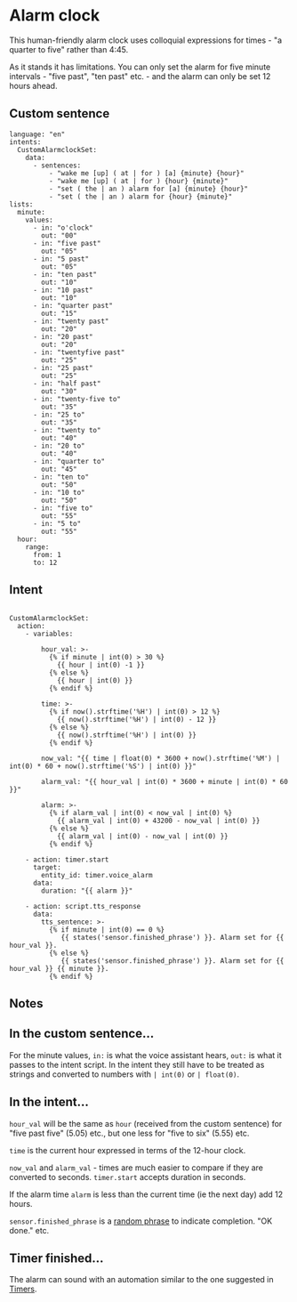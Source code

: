 # Alarm clock

This human-friendly alarm clock uses colloquial expressions for times - "a quarter to five" rather than 4:45.

As it stands it has limitations. You can only set the alarm for five minute intervals - "five past", "ten past" etc. - and the alarm can only be set 12 hours ahead.

## Custom sentence

```
language: "en"
intents:
  CustomAlarmclockSet:
    data:
      - sentences:
          - "wake me [up] ( at | for ) [a] {minute} {hour}"
          - "wake me [up] ( at | for ) {hour} {minute}"
          - "set ( the | an ) alarm for [a] {minute} {hour}"
          - "set ( the | an ) alarm for {hour} {minute}"          
lists:
  minute:
    values: 
      - in: "o'clock"
        out: "00"
      - in: "five past"
        out: "05"
      - in: "5 past"
        out: "05"        
      - in: "ten past"
        out: "10"
      - in: "10 past"
        out: "10"
      - in: "quarter past"
        out: "15"
      - in: "twenty past"
        out: "20"
      - in: "20 past"
        out: "20"
      - in: "twentyfive past"
        out: "25"
      - in: "25 past"
        out: "25"
      - in: "half past"
        out: "30"
      - in: "twenty-five to"
        out: "35"
      - in: "25 to"
        out: "35"
      - in: "twenty to"
        out: "40"
      - in: "20 to"
        out: "40"
      - in: "quarter to"
        out: "45"
      - in: "ten to"
        out: "50"
      - in: "10 to"
        out: "50"
      - in: "five to"
        out: "55"
      - in: "5 to"
        out: "55"
  hour:
    range:  
      from: 1
      to: 12  

```

## Intent

```

CustomAlarmclockSet:
  action:
    - variables:
    
        hour_val: >-
          {% if minute | int(0) > 30 %}
            {{ hour | int(0) -1 }}  
          {% else %}
            {{ hour | int(0) }}
          {% endif %}
        
        time: >- 
          {% if now().strftime('%H') | int(0) > 12 %}
            {{ now().strftime('%H') | int(0) - 12 }}
          {% else %}
            {{ now().strftime('%H') | int(0) }}
          {% endif %}
          
        now_val: "{{ time | float(0) * 3600 + now().strftime('%M') | int(0) * 60 + now().strftime('%S') | int(0) }}"
        
        alarm_val: "{{ hour_val | int(0) * 3600 + minute | int(0) * 60 }}"
        
        alarm: >-
          {% if alarm_val | int(0) < now_val | int(0) %}
            {{ alarm_val | int(0) + 43200 - now_val | int(0) }}
          {% else %}
            {{ alarm_val | int(0) - now_val | int(0) }}
          {% endif %}

    - action: timer.start
      target:
        entity_id: timer.voice_alarm
      data:
        duration: "{{ alarm }}"
       
    - action: script.tts_response
      data:
        tts_sentence: >-
          {% if minute | int(0) == 0 %}
             {{ states('sensor.finished_phrase') }}. Alarm set for {{ hour_val }}.
          {% else %}
             {{ states('sensor.finished_phrase') }}. Alarm set for {{ hour_val }} {{ minute }}.
          {% endif %} 

```
## Notes

## In the custom sentence...

For the minute values, ```in:``` is what the voice assistant hears, ```out:``` is what it passes to the intent script. In the intent they still have to be treated as strings and converted to numbers with ```| int(0)``` or ```| float(0)```.

## In the intent...

```hour_val``` will be the same as ```hour``` (received from the custom sentence) for "five past five" (5.05) etc., but one less for "five to six" (5.55) etc.

```time``` is the current hour expressed in terms of the 12-hour clock.

```now_val``` and ```alarm_val``` - times are much easier to compare if they are converted to seconds. ```timer.start``` accepts duration in seconds.

If the alarm time ```alarm``` is less than the current time (ie the next day) add 12 hours.

```sensor.finished_phrase``` is a [random phrase](https://github.com/jackjourneyman/Custom_sentences_and_intents_in_Home_Assistant/blob/main/random_phrases.md) to indicate completion. "OK done." etc.

## Timer finished...

The alarm can sound with an automation similar to the one suggested in [Timers](https://github.com/jackjourneyman/Custom_sentences_and_intents_in_Home_Assistant/blob/main/timers.md#timer-finished-automation-optional).

